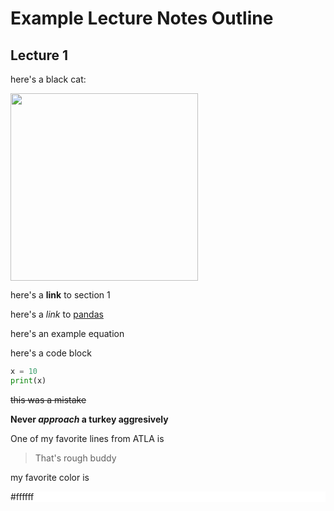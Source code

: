 # Example Lecture Notes Outline

## Lecture 1 

here's a black cat: 

<img src="https://petkeen.com/wp-content/uploads/2022/10/Black-cat-with-green-eyes-Ramon-Espelt-Photography-Shutterstock.webp" width = 300/>

here's a **link** to section 1

here's a _link_ to [pandas](https://www.natgeokids.com/uk/discover/animals/general-animals/ten-panda-facts/)

here's an example equation

here's a code block

```python
x = 10
print(x)
```

~~this was a mistake~~

**Never _approach_ a turkey aggresively**

One of my favorite lines from ATLA is

>That's rough buddy


my favorite color is <div style="background-color:#fff">#ffffff</div>
